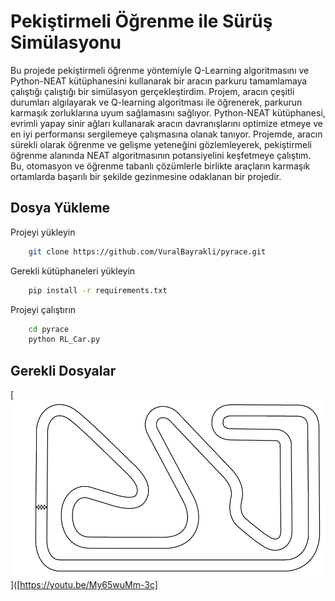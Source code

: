 
# Pekiştirmeli Öğrenme ile Sürüş Simülasyonu

Bu projede pekiştirmeli öğrenme yöntemiyle Q-Learning algoritmasını ve Python-NEAT kütüphanesini kullanarak bir aracın parkuru tamamlamaya çalıştığı çalıştığı bir simülasyon gerçekleştirdim. Projem, aracın çeşitli durumları algılayarak ve Q-learning algoritması ile öğrenerek, parkurun karmaşık zorluklarına uyum sağlamasını sağlıyor. Python-NEAT kütüphanesi, evrimli yapay sinir ağları kullanarak aracın davranışlarını optimize etmeye ve en iyi performansı sergilemeye çalışmasına olanak tanıyor. Projemde, aracın sürekli olarak öğrenme ve gelişme yeteneğini gözlemleyerek, pekiştirmeli öğrenme alanında NEAT algoritmasının potansiyelini keşfetmeye çalıştım. Bu, otomasyon ve öğrenme tabanlı çözümlerle birlikte araçların karmaşık ortamlarda başarılı bir şekilde gezinmesine odaklanan bir projedir.

## Dosya Yükleme

Projeyi yükleyin

```bash
    git clone https://github.com/VuralBayrakli/pyrace.git
```

Gerekli kütüphaneleri yükleyin
```bash
    pip install -r requirements.txt
```

Projeyi çalıştırın
```bash
    cd pyrace
    python RL_Car.py
```
## Gerekli Dosyalar


[![Video](https://github.com/VuralBayrakli/pyrace/blob/main/harita.png)]([https://youtu.be/My65wuMm-3c]



